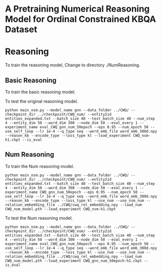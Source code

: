 A Pretraining Numerical Reasoning Model for Ordinal Constrained KBQA 
Dataset
===


Reasoning
===
To train the reasoning model, Change to directory ./NumReasoning.


Basic Reasoning
---

To train the basic reasoning model.

To test the original reasoning model.

    python main_nsm.py --model_name gnn --data_folder ../CWQ/ --checkpoint_dir ../checkpoint/CWQ_num/ --entity2id entities_expanded.txt --batch_size 40 --test_batch_size 40 --num_step 4 --entity_dim 50 --word_dim 300 --node_dim 50 --eval_every 1 --experiment_name eval_CWQ_gnn_num_50epoch --eps 0.95 --num_epoch 50 --use_self_loop --lr 1e-4 --q_type seq --word_emb_file word_emb_300d.npy --reason_kb --encode_type --loss_type kl --load_experiment CWQ_nsm-h1.ckpt --is_eval

Num Reasoning
---

To train the Num reasoning model.

    python main_nsm.py --model_name gnn --data_folder ../CWQ/ --checkpoint_dir ../checkpoint/CWQ_num/ --entity2id entities_expanded.txt --batch_size 40 --test_batch_size 40 --num_step 4 --entity_dim 50 --word_dim 300 --node_dim 50 --eval_every 1 --experiment_name CWQ_gnn_num_50epoch --eps 0.95 --num_epoch 50 --use_self_loop --lr 1e-4 --q_type seq --word_emb_file word_emb_300d.npy --reason_kb --encode_type --loss_type kl --use_num --use_nsm_num --relation_embedding_file ../CWQ/cwq_rel_embedding.npy --load_num CWQ_num_model.pth --load_experiment CWQ_nsm-h1.ckpt

To test the Num reasoning model.

    python main_nsm.py --model_name gnn --data_folder ../CWQ/ --checkpoint_dir ../checkpoint/CWQ_num/ --entity2id entities_expanded.txt --batch_size 40 --test_batch_size 40 --num_step 4 --entity_dim 50 --word_dim 300 --node_dim 50 --eval_every 1 --experiment_name eval_CWQ_gnn_num_50epoch --eps 0.95 --num_epoch 50 --use_self_loop --lr 1e-4 --q_type seq --word_emb_file word_emb_300d.npy --reason_kb --encode_type --loss_type kl --use_num --use_nsm_num --relation_embedding_file ../CWQ/cwq_rel_embedding.npy --load_num CWQ_num_model.pth --load_experiment CWQ_gnn_num_50epoch-h1.ckpt --is_eval 
